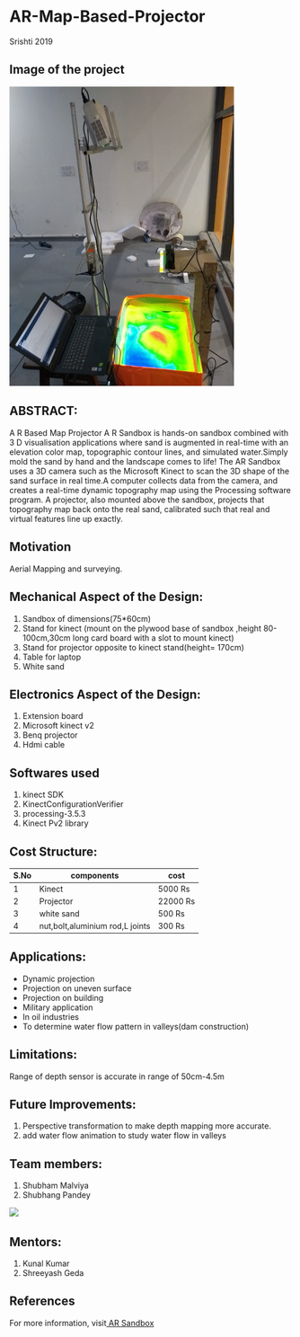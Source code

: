 # AR-Map-Based-Projector
Srishti 2019

## Image of the project

<img src="Images%20and%20Videos/Images/completesetup.jpeg" width="400" >

## ABSTRACT:

A R Based Map Projector A R Sandbox is hands-on sandbox combined with 3 D visualisation applications where sand is augmented in real-time with an elevation color map, topographic contour lines, and simulated water.Simply mold the sand by hand and the landscape comes to life! The AR Sandbox uses a 3D camera such as the Microsoft Kinect to scan the 3D shape of the sand surface in real time.A computer collects data from the camera, and creates a real-time dynamic topography map using the Processing software program. A projector, also mounted above the sandbox, projects that topography map back onto the real sand, calibrated such that real and virtual features line up exactly.

## Motivation
Aerial Mapping and surveying.

## Mechanical Aspect of the Design:
1. Sandbox of dimensions(75*60cm)
2. Stand for kinect (mount on the plywood base of sandbox ,height 80-100cm,30cm long card board with a slot to mount kinect)
3. Stand for projector opposite to kinect stand(height= 170cm)
4. Table for laptop
5. White sand

## Electronics Aspect of the Design:
1. Extension board 
2. Microsoft kinect v2
3. Benq projector
4. Hdmi cable

## Softwares used
1. kinect SDK
2. KinectConfigurationVerifier
3. processing-3.5.3
4. Kinect Pv2 library


## Cost Structure:

|S.No|components  |    cost       |
|-------|------------|-------------| 
|1| Kinect           |5000 Rs   | 
|2| Projector           |22000 Rs| 
|3| white sand           |500 Rs|
|4|nut,bolt,aluminium rod,L joints|300 Rs|




## Applications:

- Dynamic projection
- Projection on uneven surface
- Projection on building
- Military application
- In oil industries
- To determine water flow pattern in valleys(dam construction)

## Limitations:

Range of depth sensor is accurate in range of 50cm-4.5m

## Future Improvements:

1. Perspective transformation to make depth mapping more accurate.
2. add water flow animation to study water flow in valleys

## Team members:

1. Shubham Malviya  
2. Shubhang Pandey

<img src="https://user-images.githubusercontent.com/48958222/55109353-abbfd500-50fb-11e9-9ba8-3227992f6d11.jpeg" width="250">


## Mentors:
1. Kunal Kumar
2. Shreeyash Geda

## References
For more information, visit[ AR Sandbox](https://www.youtube.com/watch?v=YLYO0YhY83w)














